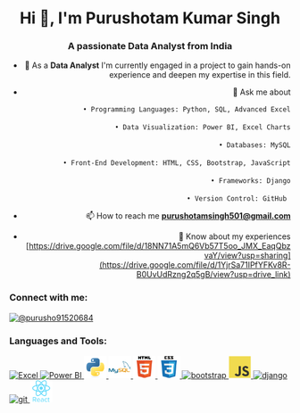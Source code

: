 <h1 align="center">Hi 👋, I'm Purushotam Kumar Singh</h1>
<h3 align="center">A passionate Data Analyst from India</h3>

<immg align="right" alt="coding" width="400" scr="https://camo.githubusercontent.com/19db51af5f90f1b152bc0b9078f5fe97053955be5074f03f17019c70345bdcdb/68747470733a2f2f6d69726f2e6d656469756d2e636f6d2f6d61782f313336302f302a37513379765349765f7430696f4a2d5a2e676966.gif">

- 🌱 As a **Data Analyst** I'm currently engaged in a project to gain hands-on experience and deepen my expertise in this field.

- 💬 Ask me about
  
      • Programming Languages: Python, SQL, Advanced Excel
      
      • Data Visualization: Power BI, Excel Charts
      
      • Databases: MySQL
      
      • Front-End Development: HTML, CSS, Bootstrap, JavaScript
      
      • Frameworks: Django
      
      • Version Control: GitHub 

- 📫 How to reach me **purushotamsingh501@gmail.com**

- 📄 Know about my experiences [https://drive.google.com/file/d/18NN71A5mQ6Vb57T5oo_JMX_EaqQbzvaY/view?usp=sharing](https://drive.google.com/file/d/1YjrSa71IPfYFKv8R-B0UvUdRzng2q5gB/view?usp=drive_link)

<h3 align="left">Connect with me:</h3>
<p align="left">
<a href="https://www.linkedin.com/in/purushotam-kumar-singh-407344227" target="blank"><img align="center" src="https://img.icons8.com/?size=100&id=xuvGCOXi8Wyg&format=png&color=000000" alt="@purusho91520684" height="40" width="40" /></a>

</p>

<h3 align="left">Languages and Tools:</h3>
<p align="left">
<a href="https://www.w3schools.com/excel/" target="_blank" rel="noreferrer">
  <img src="https://img.icons8.com/?size=100&id=117561&format=png&color=000000" alt="Excel" width="40" height="40"/>
</a>
<a href="https://www.tutorialspoint.com/power_bi/index.htm" target="_blank" rel="noreferrer">
  <img src="https://img.icons8.com/?size=100&id=Ny0t2MYrJ70p&format=png&color=000000" alt="Power BI" width="40" height="40"/>
</a>
<a href="https://www.python.org" target="_blank" rel="noreferrer"> <img src="https://raw.githubusercontent.com/devicons/devicon/master/icons/python/python-original.svg" alt="python" width="40" height="40"/> </a> 
<a href="https://www.mysql.com/" target="_blank" rel="noreferrer"> <img src="https://raw.githubusercontent.com/devicons/devicon/master/icons/mysql/mysql-original-wordmark.svg" alt="mysql" width="40" height="40"/> </a>
<a href="https://www.w3.org/html/" target="_blank" rel="noreferrer"> <img src="https://raw.githubusercontent.com/devicons/devicon/master/icons/html5/html5-original-wordmark.svg" alt="html5" width="40" height="40"/> </a>
<a href="https://www.w3schools.com/css/" target="_blank" rel="noreferrer"> <img src="https://raw.githubusercontent.com/devicons/devicon/master/icons/css3/css3-original-wordmark.svg" alt="css3" width="40" height="40"/> </a>
<a href="https://getbootstrap.com" target="_blank" rel="noreferrer"> <img src="https://img.icons8.com/?size=100&id=PndQWK6M1Hjo&format=png&color=000000" alt="bootstrap" width="40" height="40"/> </a> 
<a href="https://developer.mozilla.org/en-US/docs/Web/JavaScript" target="_blank" rel="noreferrer"> <img src="https://raw.githubusercontent.com/devicons/devicon/master/icons/javascript/javascript-original.svg" alt="javascript" width="40" height="40"/> </a> 
<a href="https://www.djangoproject.com/" target="_blank" rel="noreferrer"> <img src="https://cdn.worldvectorlogo.com/logos/django.svg" alt="django" width="40" height="40"/> </a> 
<a href="https://git-scm.com/" target="_blank" rel="noreferrer"> <img src="https://www.vectorlogo.zone/logos/git-scm/git-scm-icon.svg" alt="git" width="40" height="40"/> </a> 
<a href="https://reactjs.org/" target="_blank" rel="noreferrer"> <img src="https://raw.githubusercontent.com/devicons/devicon/master/icons/react/react-original-wordmark.svg" alt="react" width="40" height="40"/> </a> </p>



